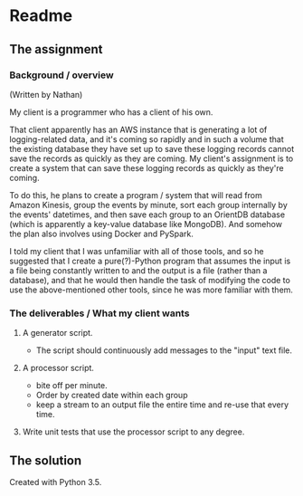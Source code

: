 # Readme

## The assignment

### Background / overview

(Written by Nathan)

My client is a programmer who has a client of his own.

That client apparently has an AWS instance that is generating a
lot of logging-related data, and it's coming so rapidly and in such a volume that the existing database they have set up
to save these logging records cannot save the records as quickly as they are coming. My client's assignment is to
create a system that can save these logging records as quickly as they're coming.

To do this, he plans to create a program / system that will read from Amazon Kinesis, group the events by minute, sort 
each group internally by the events' datetimes, and then save each group to an OrientDB database (which is apparently a 
key-value database like MongoDB). And somehow the plan also involves using Docker and PySpark.

I told my client that I was unfamiliar with all of those tools, and so he suggested that I create a pure(?)-Python 
program that assumes the input is a file being constantly written to and the output is a file (rather than a database), 
and that he would then handle the task of modifying the code to use the above-mentioned other tools, since he was more
familiar with them.

### The deliverables / What my client wants

1. A generator script.
    - The script should continuously add messages to the "input" text file.

1. A processor script.
    - bite off per minute.
    - Order by created date within each group
    - keep a stream to an output file the entire time and re-use that every time.

1. Write unit tests that use the processor script to any degree.


## The solution

Created with Python 3.5.